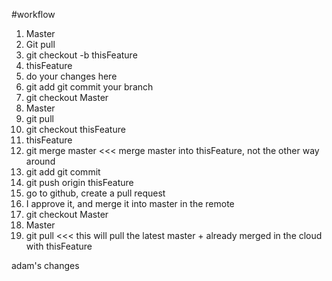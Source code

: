 #workflow
1. Master
2. Git pull
3. git checkout -b thisFeature
4. thisFeature
5. do your changes here
6. git add git commit your branch
7. git checkout Master
8. Master
9. git pull
10. git checkout thisFeature
11. thisFeature
12. git merge master <<< merge master into thisFeature, not the other way around
13. git add git commit
14. git push origin thisFeature
15. go to github, create a pull request
16. I approve it, and merge it into master in the remote
17. git checkout Master
18. Master
19. git pull <<< this will pull the latest master + already merged in the cloud with thisFeature

adam's changes